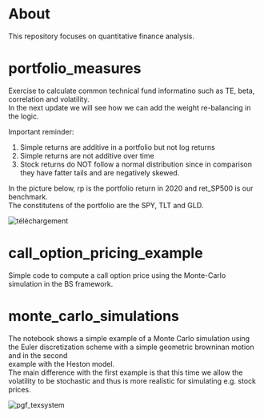 # About
This repository focuses on quantitative finance analysis.

# portfolio_measures
Exercise to calculate common technical fund informatino such as TE, beta, correlation and volatility.   
In the next update we will see how we can add the weight re-balancing in the logic.

Important reminder:
  1) Simple returns are additive in a portfolio but not log returns
  2) Simple returns are not additive over time
  3) Stock returns do NOT follow a normal distribution since in comparison they have fatter tails and are negatively skewed.
 
In the picture below, rp is the portfolio return in 2020 and ret_SP500 is our benchmark.  
The constitutens of the portfolio are the SPY, TLT and GLD.  

![téléchargement](https://user-images.githubusercontent.com/36447056/106645323-7b191400-658c-11eb-88fc-14d60e6742f9.png)


# call_option_pricing_example
Simple code to compute a call option price using the Monte-Carlo simulation in the BS framework.


# monte_carlo_simulations
The notebook shows a simple example of a Monte Carlo simulation using the Euler discretization scheme with a simple geometric browninan motion and in the second  
example with the Heston model.  
The main difference with the first example is that this time we allow the volatility to be stochastic and thus is more realistic for simulating e.g. stock prices.  

![pgf_texsystem](https://user-images.githubusercontent.com/36447056/107700149-5ffa8280-6cb7-11eb-8d76-2b217202a0a2.png)

